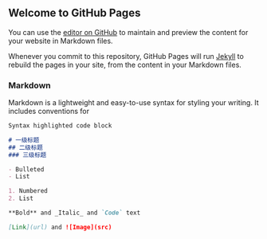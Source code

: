 ## Welcome to GitHub Pages

You can use the [editor on GitHub](https://github.com/lixin46/MyBlog/edit/master/index.md) to maintain and preview the content for your website in Markdown files.

Whenever you commit to this repository, GitHub Pages will run [Jekyll](https://jekyllrb.com/) to rebuild the pages in your site, from the content in your Markdown files.

### Markdown

Markdown is a lightweight and easy-to-use syntax for styling your writing. It includes conventions for

```markdown
Syntax highlighted code block

# 一级标题
## 二级标题
### 三级标题

- Bulleted
- List

1. Numbered
2. List

**Bold** and _Italic_ and `Code` text

[Link](url) and ![Image](src)
```
